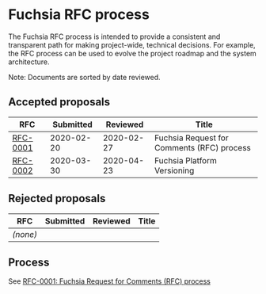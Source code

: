 # Fuchsia RFC process

The Fuchsia RFC process is intended to provide a consistent and transparent path
for making project-wide, technical decisions. For example, the RFC process can
be used to evolve the project roadmap and the system architecture.

Note: Documents are sorted by date reviewed.

## Accepted proposals

RFC | Submitted  | Reviewed   | Title
----|------------|------------|------
[RFC-0001](0001_rfc_process.md) | 2020-02-20 | 2020-02-27 | Fuchsia Request for Comments (RFC) process
[RFC-0002](0002_platform_versioning.md) | 2020-03-30 | 2020-04-23 | Fuchsia Platform Versioning

## Rejected proposals

RFC | Submitted  | Reviewed   | Title
----|------------|------------|------
_(none)_ | &nbsp; | &nbsp; | &nbsp;

## Process

See [RFC-0001: Fuchsia Request for Comments (RFC) process](0001_rfc_process.md)
